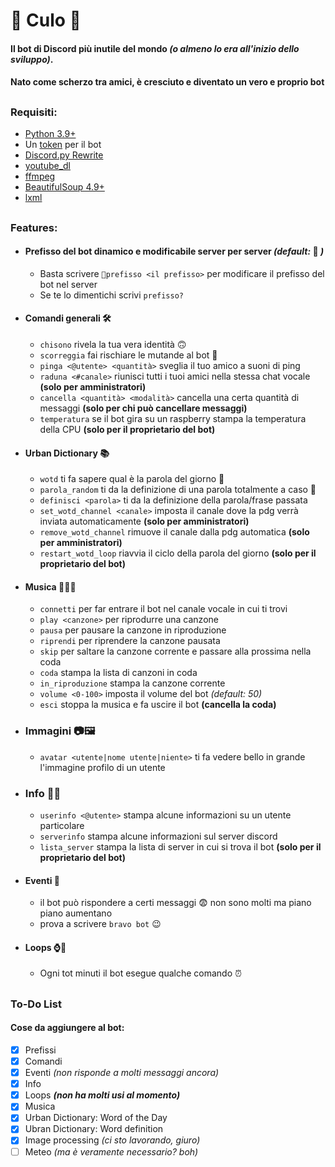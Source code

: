 # 🍑 **Culo** 🍑
#### Il bot di Discord più inutile del mondo *(o almeno lo era all'inizio dello sviluppo)*.
#### Nato come scherzo tra amici, è cresciuto e diventato un vero e proprio bot 
##
### Requisiti:
- [Python 3.9+](https://www.python.org/downloads/)
- Un [token](https://discord.com/developers/applications) per il bot
- [Discord.py Rewrite](https://discordpy.readthedocs.io/en/latest/)
- [youtube_dl](https://youtube-dl.org/)
- [ffmpeg](https://ffmpeg.org/download.html)
- [BeautifulSoup 4.9+](https://www.crummy.com/software/BeautifulSoup/bs4/doc/#installing-beautiful-soup)
- [lxml](https://lxml.de/installation.html)
##
### **Features:**
- #### Prefisso del bot dinamico e modificabile server per server *(default:* 🍑 *)*
  - Basta scrivere `🍑prefisso <il prefisso>` per modificare il prefisso del bot nel server
  - Se te lo dimentichi scrivi `prefisso?`
- #### Comandi generali 🛠️
  - `chisono` rivela la tua vera identità 🙃
  - `scorreggia` fai rischiare le mutande al bot 😬
  - `pinga <@utente> <quantità>` sveglia il tuo amico a suoni di ping
  - `raduna <#canale>` riunisci tutti i tuoi amici nella stessa chat vocale **(solo per amministratori)**
  - `cancella <quantità> <modalità>` cancella una certa quantità di messaggi **(solo per chi può cancellare messaggi)**
  - `temperatura` se il bot gira su un raspberry stampa la temperatura della CPU **(solo per il proprietario del bot)**
- #### Urban Dictionary 📚
  - `wotd` ti fa sapere qual è la parola del giorno 📜
  - `parola_random` ti da la definizione di una parola totalmente a caso 🤣
  - `definisci <parola>` ti da la definizione della parola/frase passata
  - `set_wotd_channel <canale>` imposta il canale dove la pdg verrà inviata automaticamente **(solo per amministratori)**
  - `remove_wotd_channel` rimuove il canale dalla pdg automatica **(solo per amministratori)**
  - `restart_wotd_loop` riavvia il ciclo della parola del giorno **(solo per il proprietario del bot)**
- #### Musica 🎼🎵🎶
  - `connetti` per far entrare il bot nel canale vocale in cui ti trovi
  - `play <canzone>` per riprodurre una canzone
  - `pausa` per pausare la canzone in riproduzione
  - `riprendi` per riprendere la canzone pausata
  - `skip` per saltare la canzone corrente e passare alla prossima nella coda
  - `coda` stampa la lista di canzoni in coda
  - `in_riproduzione` stampa la canzone corrente
  - `volume <0-100>` imposta il volume del bot *(default: 50)*
  - `esci` stoppa la musica e fa uscire il bot **(cancella la coda)**
- ### Immagini 📷🖼️
  -  `avatar <utente|nome utente|niente>` ti fa vedere bello in grande l'immagine profilo di un utente
- ### Info 💁📂
  - `userinfo <@utente>` stampa alcune informazioni su un utente particolare
  - `serverinfo` stampa alcune informazioni sul server discord
  - `lista_server` stampa la lista di server in cui si trova il bot **(solo per il proprietario del bot)**
- #### Eventi 📆
  - il bot può rispondere a certi messaggi 😨 non sono molti ma piano piano aumentano
  - prova a scrivere `bravo bot` 😉
- #### Loops ⌚🔄
  - Ogni tot minuti il bot esegue qualche comando ⏰
##
### To-Do List
#### Cose da aggiungere al bot:
- [x] Prefissi
- [x] Comandi
- [x] Eventi *(non risponde a molti messaggi ancora)*
- [x] Info
- [x] Loops ***(non ha molti usi al momento)***
- [x] Musica
- [x] Urban Dictionary: Word of the Day
- [x] Ubran Dictionary: Word definition
- [x] Image processing *(ci sto lavorando, giuro)*
- [ ] Meteo *(ma è veramente necessario? boh)*
